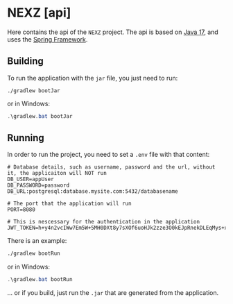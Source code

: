 # NEXZ [api]

Here contains the api of the `NEXZ` project.
The api is based on [Java 17](https://www.oracle.com/java/technologies/javase/17u-relnotes.html), and uses
the [Spring Framework](https://spring.io).

## Building

To run the application with the `jar` file, you just need to run:

```shell
./gradlew bootJar
```

or in Windows:

```powershell
.\gradlew.bat bootJar
```

## Running

In order to run the project, you need to set a `.env` file with that content:

```dotenv
# Database details, such as username, password and the url, without it, the applicaiton will NOT run
DB_USER=appUser
DB_PASSWORD=password
DB_URL:postgresql:database.mysite.com:5432/databasename

# The port that the application will run 
PORT=8080

# This is nescessary for the authentication in the application
JWT_TOKEN=h+y4n2vcIWw7Em5W+5MH0DXt8y7sXOf6uoHJk2zze3O0kEJpRnekDLEqMys+xVh16ponytVqsCTD4hiB+rssrSiBr3UgPrbqO0RB855/uGogD5odqlEFpkl7lQidocPXhWg7u0WkAYdLO/TPenmIdBGdL02/bYzQa8WmwgSFJqdK+A0ZJydomUIj04OMRrNPmXHtZM6arunpkGI6IC3zFdhrmM4K16F4LHFXJVJenXlhlxARgtrqtMZJfxfFfgbTSDZ9oEOHJ6gAzFL4vnPegFIk8WpEoEbGrrulE0m65kssvblnohCLnOHdncZYLlNurl76eT3LVzw7hqQhos3tmw==
```

There is an example:

```bash
./gradlew bootRun
```

or in Windows:

```powershell
.\gradlew.bat bootRun
```

... or if you build, just run the `.jar` that are generated from the application.
